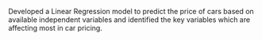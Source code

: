 Developed a Linear Regression model to predict the price of cars based on available independent variables and identified the key variables which are affecting most in car pricing.
